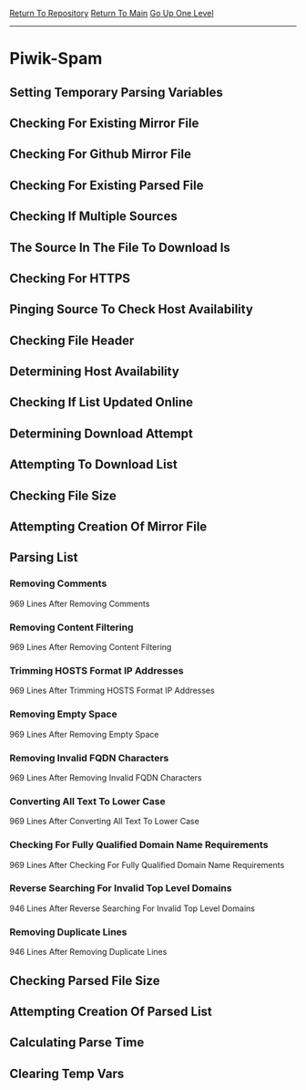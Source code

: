 [Return To Repository](https://github.com/deathbybandaid/piholeparser/)
[Return To Main](https://github.com/deathbybandaid/piholeparser/blob/master/RecentRunLogs/Mainlog.md)
[Go Up One Level](https://github.com/deathbybandaid/piholeparser/blob/master/RecentRunLogs/TopLevelScripts/30-Processing-External-Blacklists.md)
____________________________________
# Piwik-Spam
## Setting Temporary Parsing Variables
## Checking For Existing Mirror File
## Checking For Github Mirror File
## Checking For Existing Parsed File
## Checking If Multiple Sources
## The Source In The File To Download Is
## Checking For HTTPS
## Pinging Source To Check Host Availability
## Checking File Header
## Determining Host Availability
## Checking If List Updated Online
## Determining Download Attempt
## Attempting To Download List
## Checking File Size
## Attempting Creation Of Mirror File
## Parsing List
### Removing Comments
969 Lines After Removing Comments
### Removing Content Filtering
969 Lines After Removing Content Filtering
### Trimming HOSTS Format IP Addresses
969 Lines After Trimming HOSTS Format IP Addresses
### Removing Empty Space
969 Lines After Removing Empty Space
### Removing Invalid FQDN Characters
969 Lines After Removing Invalid FQDN Characters
### Converting All Text To Lower Case
969 Lines After Converting All Text To Lower Case
### Checking For Fully Qualified Domain Name Requirements
969 Lines After Checking For Fully Qualified Domain Name Requirements
### Reverse Searching For Invalid Top Level Domains
946 Lines After Reverse Searching For Invalid Top Level Domains
### Removing Duplicate Lines
946 Lines After Removing Duplicate Lines
## Checking Parsed File Size
## Attempting Creation Of Parsed List
## Calculating Parse Time
## Clearing Temp Vars

